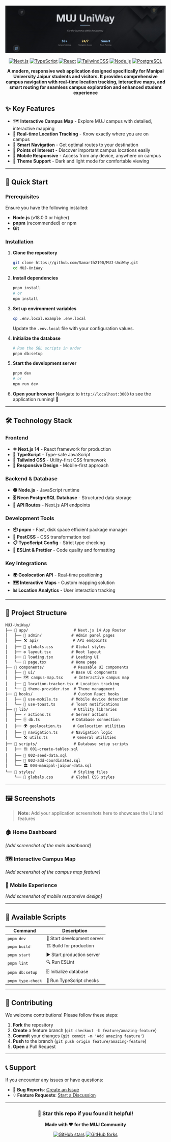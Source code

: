 <div align="center">


  ![UniWay banner](./assets/MUJ-UNIWAY4.jpg)

[![Next.js](https://img.shields.io/badge/N-Next.js-black)](https://nextjs.org/)
[![TypeScript](https://img.shields.io/badge/TypeScript-3178C6?style=flat&logo=typescript&logoColor=white)](https://www.typescriptlang.org/)
[![React](https://img.shields.io/badge/React-61DAFB?style=flat&logo=react&logoColor=black)](https://reactjs.org/)
[![TailwindCSS](https://img.shields.io/badge/Tailwind_CSS-06B6D4?style=flat&logo=tailwind-css&logoColor=white)](https://tailwindcss.com/)
[![Node.js](https://img.shields.io/badge/Node.js-339933?style=flat&logo=node.js&logoColor=white)](https://nodejs.org/)
[![PostgreSQL](https://badgen.net/badge/icon/postgresql?icon=postgresql&label)]()

**A modern, responsive web application designed specifically for Manipal University Jaipur students and visitors. It provides comprehensive campus navigation with real-time location tracking, interactive maps, and smart routing for seamless campus exploration and enhanced student experience**

</div>



## ✨ Key Features

- 🗺️ **Interactive Campus Map** - Explore MUJ campus with detailed, interactive mapping
- 📍 **Real-time Location Tracking** - Know exactly where you are on campus
- 🧭 **Smart Navigation** - Get optimal routes to your destination
- 🎯 **Points of Interest** - Discover important campus locations easily
- 📱 **Mobile Responsive** - Access from any device, anywhere on campus
- 🌙 **Theme Support** - Dark and light mode for comfortable viewing

---

## 🚀 Quick Start

### Prerequisites

Ensure you have the following installed:
- **Node.js** (v18.0.0 or higher)
- **pnpm** (recommended) or npm
- **Git**

### Installation

1. **Clone the repository**
   ```bash
   git clone https://github.com/Samarth2190/MUJ-UniWay.git
   cd MUJ-UniWay
   ```

2. **Install dependencies**
   ```bash
   pnpm install
   # or
   npm install
   ```

3. **Set up environment variables**
   ```bash
   cp .env.local.example .env.local
   ```
   Update the `.env.local` file with your configuration values.

4. **Initialize the database**
   ```bash
   # Run the SQL scripts in order
   pnpm db:setup
   ```

5. **Start the development server**
   ```bash
   pnpm dev
   # or
   npm run dev
   ```

6. **Open your browser**
   Navigate to `http://localhost:3000` to see the application running! 🎉

---

## 🛠️ Technology Stack

### Frontend
- **⚛️ Next.js 14** - React framework for production
- **🔷 TypeScript** - Type-safe JavaScript
- **🎨 Tailwind CSS** - Utility-first CSS framework
- **📱 Responsive Design** - Mobile-first approach

### Backend & Database
- **🟢 Node.js** - JavaScript runtime
- **🗄️ Neon PostgreSQL Database** - Structured data storage
- **🔗 API Routes** - Next.js API endpoints

### Development Tools
- **📦 pnpm** - Fast, disk space efficient package manager
- **🔧 PostCSS** - CSS transformation tool
- **📋 TypeScript Config** - Strict type checking
- **🎯 ESLint & Prettier** - Code quality and formatting

### Key Integrations
- **🌍 Geolocation API** - Real-time positioning
- **🗺️ Interactive Maps** - Custom mapping solution
- **📊 Location Analytics** - User interaction tracking

---

## 📁 Project Structure

```
MUJ-UniWay/
├── 📂 app/                    # Next.js 14 App Router
│   ├── 🔐 admin/             # Admin panel pages
│   ├── 🛠️ api/               # API endpoints
│   ├── 🎨 globals.css        # Global styles
│   ├── ⚙️ layout.tsx         # Root layout
│   ├── 🔄 loading.tsx        # Loading UI
│   └── 📄 page.tsx           # Home page
├── 📂 components/             # Reusable UI components
│   ├── 🧩 ui/                # Base UI components
│   ├── 🗺️ campus-map.tsx     # Interactive campus map
│   ├── 📍 location-tracker.tsx # Location tracking
│   └── 🎨 theme-provider.tsx  # Theme management
├── 📂 hooks/                  # Custom React hooks
│   ├── 📱 use-mobile.ts      # Mobile device detection
│   └── 🍞 use-toast.ts       # Toast notifications
├── 📂 lib/                    # Utility libraries
│   ├── ⚡ actions.ts         # Server actions
│   ├── 🗄️ db.ts              # Database connection
│   ├── 🌍 geolocation.ts     # Geolocation utilities
│   ├── 🧭 navigation.ts      # Navigation logic
│   └── 🛠️ utils.ts           # General utilities
├── 📂 scripts/                # Database setup scripts
│   ├── 🏗️ 001-create-tables.sql
│   ├── 🌱 002-seed-data.sql
│   ├── 📍 003-add-coordinates.sql
│   └── 🏛️ 004-manipal-jaipur-data.sql
└── 📂 styles/                 # Styling files
    └── 🎨 globals.css        # Global CSS styles
```

---

## 🖼️ Screenshots

> **Note:** Add your application screenshots here to showcase the UI and features

### 🏠 Home Dashboard
*[Add screenshot of the main dashboard]*

### 🗺️ Interactive Campus Map  
*[Add screenshot of the campus map feature]*

### 📱 Mobile Experience
*[Add screenshot of mobile responsive design]*

---

## 🔧 Available Scripts

| Command | Description |
|---------|-------------|
| `pnpm dev` | 🚀 Start development server |
| `pnpm build` | 🏗️ Build for production |
| `pnpm start` | ▶️ Start production server |
| `pnpm lint` | 🔍 Run ESLint |
| `pnpm db:setup` | 🗄️ Initialize database |
| `pnpm type-check` | 🔷 Run TypeScript checks |

---

## 🤝 Contributing

We welcome contributions! Please follow these steps:

1. **Fork** the repository
2. **Create** a feature branch (`git checkout -b feature/amazing-feature`)
3. **Commit** your changes (`git commit -m 'Add amazing feature'`)
4. **Push** to the branch (`git push origin feature/amazing-feature`)
5. **Open** a Pull Request

---

## 📞 Support

If you encounter any issues or have questions:

- 🐛 **Bug Reports**: [Create an Issue](https://github.com/Samarth2190/MUJ-UniWay/issues)
- 💡 **Feature Requests**: [Start a Discussion](https://github.com/Samarth2190/MUJ-UniWay/discussions)

---

<div align="center">

### 🌟 Star this repo if you found it helpful!

**Made with ❤️ for the MUJ Community**

[![GitHub stars](https://img.shields.io/github/stars/Samarth2190/MUJ-UniWay?style=social)](https://github.com/Samarth2190/MUJ-UniWay/stargazers)
[![GitHub forks](https://img.shields.io/github/forks/Samarth2190/MUJ-UniWay?style=social)](https://github.com/Samarth2190/MUJ-UniWay/network)

</div>
